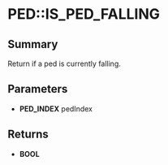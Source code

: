 # PED::IS_PED_FALLING

## Summary
Return if a ped is currently falling.

## Parameters
* **PED_INDEX** pedIndex

## Returns
* **BOOL**